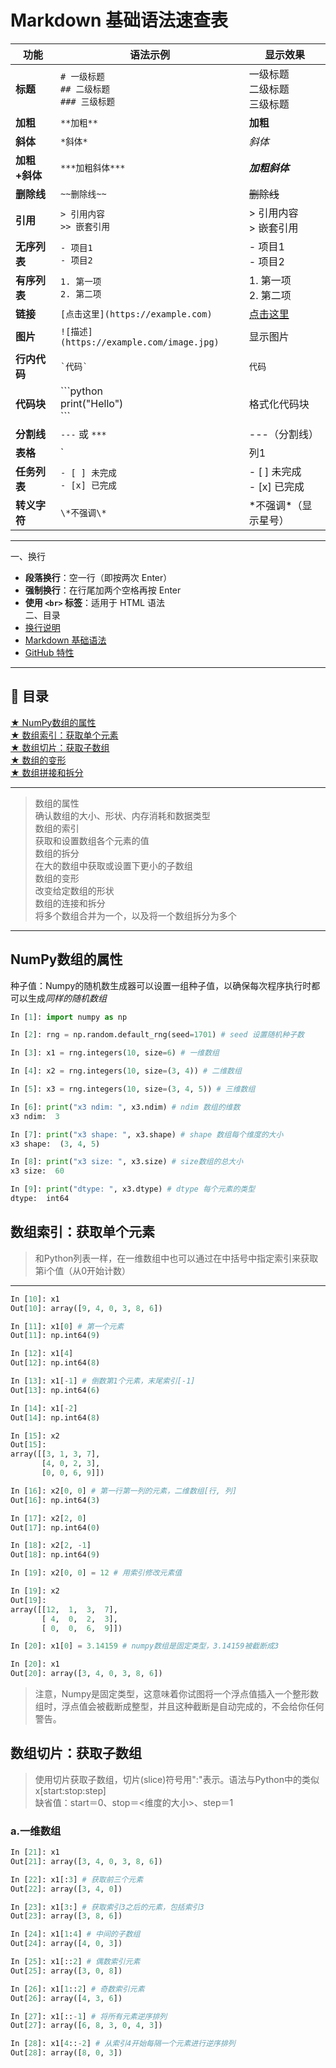 # Markdown 基础语法速查表

| 功能         | 语法示例                                             | 显示效果                         |
|--------------|------------------------------------------------------|----------------------------------|
| **标题**     | `# 一级标题`<br>`## 二级标题`<br>`### 三级标题`       | 一级标题<br>二级标题<br>三级标题 |
| **加粗**     | `**加粗**`                                            | **加粗**                         |
| **斜体**     | `*斜体*`                                              | *斜体*                           |
| **加粗+斜体**| `***加粗斜体***`                                      | ***加粗斜体***                   |
| **删除线**   | `~~删除线~~`                                          | ~~删除线~~                       |
| **引用**     | `> 引用内容`<br>`>> 嵌套引用`                          | > 引用内容<br>> 嵌套引用         |
| **无序列表** | `- 项目1`<br>`- 项目2`                                | - 项目1<br>- 项目2              |
| **有序列表** | `1. 第一项`<br>`2. 第二项`                             | 1. 第一项<br>2. 第二项           |
| **链接**     | `[点击这里](https://example.com)`                    | [点击这里](https://example.com) |
| **图片**     | `![描述](https://example.com/image.jpg)`             | 显示图片                         |
| **行内代码** | `` `代码` ``                                          | `代码`                           |
| **代码块**   | \`\`\`python<br>print("Hello")<br>\`\`\`             | 格式化代码块                     |
| **分割线**   | `---` 或 `***`                                        | ---（分割线）                   |
| **表格**     | `|列1|列2|`<br>`|--|--|`<br>`|A|B|`                   | 表格形式                         |
| **任务列表** | `- [ ] 未完成`<br>`- [x] 已完成`                      | - [ ] 未完成<br>- [x] 已完成     |
| **转义字符** | `\*不强调\*`                                          | \*不强调\*（显示星号）          |

---
一、换行
- **段落换行**：空一行（即按两次 Enter）
- **强制换行**：在行尾加两个空格再按 Enter  
- **使用 `<br>` 标签**：适用于 HTML 语法  
二、目录
- [换行说明](#换行说明github-中换行问题)
- [Markdown 基础语法](#markdown-基础语法一览表)
- [GitHub 特性](#github-markdown-独有功能)

---

## 📘 目录  
 [★ NumPy数组的属性](#NumPy数组的属性)  
 [★ 数组索引：获取单个元素](#数组索引：获取单个元素)  
 [★ 数组切片：获取子数组](#数组切片：获取子数组)  
 [★ 数组的变形](#数组的变形)  
 [★ 数组拼接和拆分](#数组拼接和拆分)  

---
> 数组的属性  
>   确认数组的大小、形状、内存消耗和数据类型  
> 数组的索引  
>   获取和设置数组各个元素的值  
> 数组的拆分  
>   在大的数组中获取或设置下更小的子数组  
> 数组的变形  
>   改变给定数组的形状  
> 数组的连接和拆分  
>   将多个数组合并为一个，以及将一个数组拆分为多个


---
## NumPy数组的属性

种子值：Numpy的随机数生成器可以设置一组种子值，以确保每次程序执行时都可以生成*同样的随机数组*

```python
In [1]: import numpy as np

In [2]: rng = np.random.default_rng(seed=1701) # seed 设置随机种子数

In [3]: x1 = rng.integers(10, size=6) # 一维数组

In [4]: x2 = rng.integers(10, size=(3, 4)) # 二维数组

In [5]: x3 = rng.integers(10, size=(3, 4, 5)) # 三维数组

In [6]: print("x3 ndim: ", x3.ndim) # ndim 数组的维数
x3 ndim:  3

In [7]: print("x3 shape: ", x3.shape) # shape 数组每个维度的大小
x3 shape:  (3, 4, 5)

In [8]: print("x3 size: ", x3.size) # size数组的总大小
x3 size:  60

In [9]: print("dtype: ", x3.dtype) # dtype 每个元素的类型
dtype:  int64

```

## 数组索引：获取单个元素
> 和Python列表一样，在一维数组中也可以通过在中括号中指定索引来获取第i个值（从0开始计数）

---
```python
In [10]: x1
Out[10]: array([9, 4, 0, 3, 8, 6])

In [11]: x1[0] # 第一个元素
Out[11]: np.int64(9)

In [12]: x1[4]
Out[12]: np.int64(8)

In [13]: x1[-1] # 倒数第1个元素，末尾索引[-1]
Out[13]: np.int64(6)

In [14]: x1[-2]
Out[14]: np.int64(8)

In [15]: x2
Out[15]:
array([[3, 1, 3, 7],
       [4, 0, 2, 3],
       [0, 0, 6, 9]])

In [16]: x2[0, 0] # 第一行第一列的元素，二维数组[行, 列]
Out[16]: np.int64(3)

In [17]: x2[2, 0]
Out[17]: np.int64(0)

In [18]: x2[2, -1]
Out[18]: np.int64(9)

In [19]: x2[0, 0] = 12 # 用索引修改元素值

In [19]: x2
Out[19]:
array([[12,  1,  3,  7],
       [ 4,  0,  2,  3],
       [ 0,  0,  6,  9]])

In [20]: x1[0] = 3.14159 # numpy数组是固定类型，3.14159被截断成3

In [20]: x1
Out[20]: array([3, 4, 0, 3, 8, 6])

```
> 注意，Numpy是固定类型，这意味着你试图将一个浮点值插入一个整形数组时，浮点值会被截断成整型，并且这种截断是自动完成的，不会给你任何警告。

## 数组切片：获取子数组
> 使用切片获取子数组，切片(slice)符号用":"表示。语法与Python中的类似  
> x[start:stop:step]  
> 缺省值：start＝0、stop＝<维度的大小>、step＝1  

### a.一维数组

```python
In [21]: x1
Out[21]: array([3, 4, 0, 3, 8, 6])

In [22]: x1[:3] # 获取前三个元素
Out[22]: array([3, 4, 0])

In [23]: x1[3:] # 获取索引3之后的元素，包括索引3
Out[23]: array([3, 8, 6])

In [24]: x1[1:4] # 中间的子数组
Out[24]: array([4, 0, 3])

In [25]: x1[::2] # 偶数索引元素
Out[25]: array([3, 0, 8])

In [26]: x1[1::2] # 奇数索引元素
Out[26]: array([4, 3, 6])

In [27]: x1[::-1] # 将所有元素逆序排列
Out[27]: array([6, 8, 3, 0, 4, 3])

In [28]: x1[4::-2] # 从索引4开始每隔一个元素进行逆序排列
Out[28]: array([8, 0, 3])

```




















